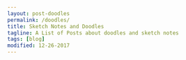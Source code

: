 ```yaml
---
layout: post-doodles
permalink: /doodles/
title: Sketch Notes and Doodles
tagline: A List of Posts about doodles and sketch notes
tags: [blog]
modified: 12-26-2017
---
```

